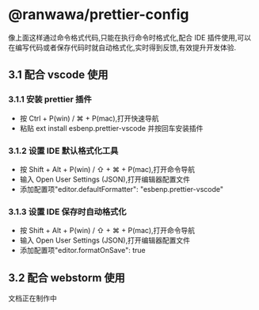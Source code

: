 # @ranwawa/prettier-config

像上面这样通过命令格式代码,只能在执行命令时格式化,配合 IDE 插件使用,可以在编写代码或者保存代码时就自动格式化,实时得到反馈,有效提升开发体验.

## 3.1 配合 vscode 使用

### 3.1.1 安装 prettier 插件

- 按 Ctrl + P(win) / ⌘ + P(mac),打开快速导航
- 粘贴 ext install esbenp.prettier-vscode 并按回车安装插件

### 3.1.2 设置 IDE 默认格式化工具

- 按 Shift + Alt + P(win) / ⇧ + ⌘ + P(mac),打开命令导航
- 输入 Open User Settings (JSON),打开编辑器配置文件
- 添加配置项"editor.defaultFormatter": "esbenp.prettier-vscode"

### 3.1.3 设置 IDE 保存时自动格式化

- 按 Shift + Alt + P(win) / ⇧ + ⌘ + P(mac),打开命令导航
- 输入 Open User Settings (JSON),打开编辑器配置文件
- 添加配置项"editor.formatOnSave": true

## 3.2 配合 webstorm 使用

文档正在制作中
